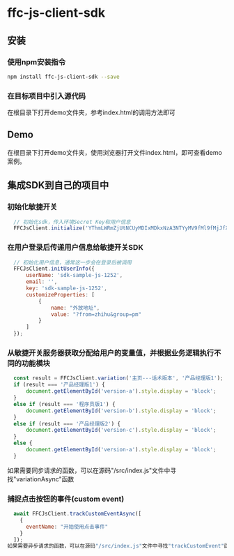 # ffc-js-client-sdk

## 安装

### 使用npm安装指令

```bash
npm install ffc-js-client-sdk --save
  ```
### 在目标项目中引入源代码

在根目录下打开demo文件夹，参考index.html的调用方法即可


## Demo

在根目录下打开demo文件夹，使用浏览器打开文件index.html，即可查看demo案例。


## 集成SDK到自己的项目中

### 初始化敏捷开关

```javascript
  // 初始化sdk，传入环境Secret Key和用户信息
  FFCJsClient.initialize('YThmLWRmZjUtNCUyMDIxMDkxNzA3NTYyMV9fMl9fMjJfXzExNl9fZGVmYXVsdF82NTM3Mg==');
```
### 在用户登录后传递用户信息给敏捷开关SDK
```javascript
  // 初始化用户信息，通常这一步会在登录后被调用
  FFCJsClient.initUserInfo({
      userName: 'sdk-sample-js-1252',
      email: '',
      key: 'sdk-sample-js-1252',
      customizeProperties: [
          {
              name: "外放地址",
              value: "?from=zhihu&group=pm"
          }
      ]
  });
```
### 从敏捷开关服务器获取分配给用户的变量值，并根据业务逻辑执行不同的功能模块
```javascript
  const result = FFCJsClient.variation('主页---话术版本', '产品经理版1');
  if (result === '产品经理版1') {
      document.getElementById('version-a').style.display = 'block';
  }
  else if (result === '程序员版1') {
      document.getElementById('version-b').style.display = 'block';
  }
  else if (result === '产品经理版2') {
      document.getElementById('version-c').style.display = 'block';
  }
  else {
      document.getElementById('version-a').style.display = 'block';
  }
```
如果需要同步请求的函数，可以在源码"/src/index.js"文件中寻找"variationAsync"函数

### 捕捉点击按钮的事件(custom event)
```javascript
  await FFCJsClient.trackCustomEventAsync([
    {
      eventName: "开始使用点击事件"
    }
  ]);
如果需要异步请求的函数，可以在源码"/src/index.js"文件中寻找"trackCustomEvent"函数
```
